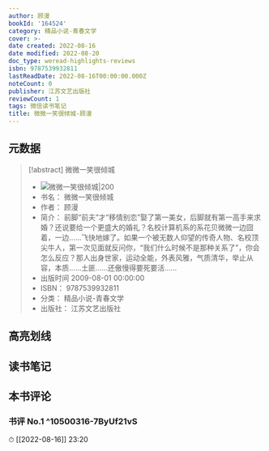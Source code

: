 ```yaml
---
author: 顾漫
bookId: '164524'
category: 精品小说-青春文学
cover: >-
date created: 2022-08-16
date modified: 2022-08-20
doc_type: weread-highlights-reviews
isbn: 9787539932811
lastReadDate: 2022-08-16T00:00:00.000Z
noteCount: 0
publisher: 江苏文艺出版社
reviewCount: 1
tags: 微信读书笔记
title: 微微一笑很倾城-顾漫
---
```


## 元数据

> [!abstract] 微微一笑很倾城
> - ![ 微微一笑很倾城|200](https://wfqqreader-1252317822.image.myqcloud.com/cover/524/164524/t7_164524.jpg)
> - 书名： 微微一笑很倾城
> - 作者： 顾漫
> - 简介： 前脚“前夫”才“移情别恋”娶了第一美女，后脚就有第一高手来求婚？还说要给一个更盛大的婚礼？名校计算机系的系花贝微微一边囧着，一边……飞快地嫁了。如果一个被无数人仰望的传奇人物、名校顶尖牛人，第一次见面就反问你，“我们什么时候不是那种关系了”，你会怎么反应？那人出身世家，运动全能，外表风雅，气质清华，举止从容，本质……土匪……还傲慢得要死要活……
> - 出版时间 2009-08-01 00:00:00
> - ISBN： 9787539932811
> - 分类： 精品小说-青春文学
> - 出版社： 江苏文艺出版社

## 高亮划线

## 读书笔记

## 本书评论

### 书评 No.1 ^10500316-7ByUf21vS

⏱ [[2022-08-16]] 23:20
